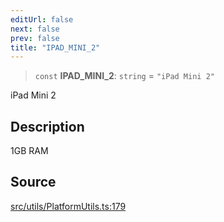 ```yaml
---
editUrl: false
next: false
prev: false
title: "IPAD_MINI_2"
---
```


> `const` **IPAD\_MINI\_2**: `string` = `"iPad Mini 2"`

iPad Mini 2

## Description

1GB RAM

## Source

[src/utils/PlatformUtils.ts:179](https://github.com/relishinc/dill-pixel/blob/10f512f7f577ca5e74162827f11215b28df5ca97/src/utils/PlatformUtils.ts#L179)
